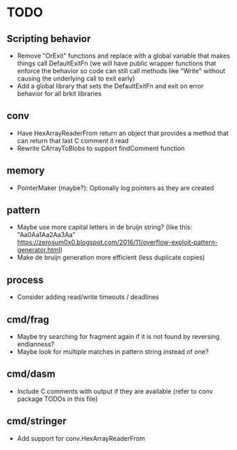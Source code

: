 # TODO

## Scripting behavior

- Remove "OrExit" functions and replace with a global variable that makes
  things call DefaultExitFn (we will have public wrapper functions that
  enforce the behavior so code can still call methods like "Write"
  without causing the underlying call to exit early)
- Add a global library that sets the DefaultExitFn and exit on error
  behavior for all brkit libraries

## conv

- Have HexArrayReaderFrom return an object that provides a method
  that can return that last C comment it read
- Rewrite CArrayToBlobs to support findComment function

## memory

- PointerMaker (maybe?): Optionally log pointers as they are created

## pattern

- Maybe use more capital letters in de bruijn string?
  (like this: "Aa0Aa1Aa2Aa3Aa"
  https://zerosum0x0.blogspot.com/2016/11/overflow-exploit-pattern-generator.html)
- Make de bruijn generation more efficient (less duplicate copies)

## process

- Consider adding read/write timeouts / deadlines

## cmd/frag

- Maybe try searching for fragment again if it is not found by reversing
  endianness?
- Maybe look for multiple matches in pattern string instead of one?

## cmd/dasm

- Include C comments with output if they are available (refer to conv
  package TODOs in this file)

## cmd/stringer

- Add support for conv.HexArrayReaderFrom

